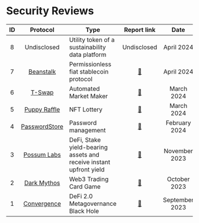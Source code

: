 # Security Reviews

| ID  |                                  Protocol                                  | Type                                                                              |                     Report link                      |      Date      |      Team   |
| :-: | :------------------------------------------------------------------------: | --------------------------------------------------------------------------------- | :--------------------------------------------------: | :------------: | :------------: |
| 8  |                        Undisclosed              | Utility token of a sustainability data platform   |                 Undisclosed                     | April 2024  | - |
| 7  |                        [Beanstalk](https://www.codehawks.com/contests/clu7665bs0001fmt5yahc8tyh)              | Permissionless fiat stablecoin protocol                   |                  [📄](reports/2024_04_17_beanstalk_security_review.md)                        | April 2024  | - |
| 6  |                        [T-Swap](https://github.com/Cyfrin/5-t-swap-audit)              | Automated Market Maker                    |                  [📄](reports/2024_03_21_tswap_security_review.md)                        | March 2024  | - |
| 5  |                        [Puppy Raffle](https://www.codehawks.com/contests/clo383y5c000jjx087qrkbrj8)              | NFT Lottery                    |                  [📄](reports/2024_03_06_puppy_raffle_security_review.md)                        | March 2024  | - |
| 4  |                        [PasswordStore](https://www.codehawks.com/contests/clnuo221v0001l50aomgo4nyn)              | Password management                     |                         [📄](reports/2024_02_19_passwordstore_security_review.pdf)                         | February 2024  | - |
| 3  |                 [Possum Labs](https://www.possumlabs.io/)                  | DeFi, Stake yield-bearing assets and receive instant upfront yield                |     [📄](https://github.com/shieldify-security/audits-portfolio/blob/main/reports/PossumLabs-Security-Review.pdf)     |  November 2023  | [Shieldify](https://www.shieldify.org/) |
| 2  |                  [Dark Mythos](https://dark-mythos.com/)                   | Web3 Trading Card Game                                                | [📄](https://github.com/shieldify-security/audits-portfolio/blob/main/reports/DarkMythos-Security-Review.pdf)  | October 2023  | [Shieldify](https://www.shieldify.org/) |
| 1  |                  [Convergence](https://cvg.finance/)                   | DeFi 2.0 Metagovernance Black Hole                                               | [📄](reports/2023_09_18_convergence_finance_gas_report.md)  | September 2023  | - |


